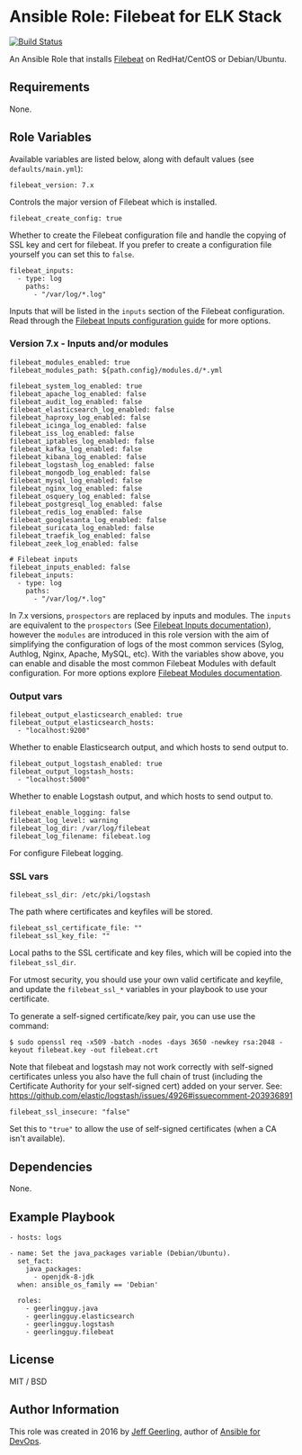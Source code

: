 # Ansible Role: Filebeat for ELK Stack

[![Build Status](https://travis-ci.org/geerlingguy/ansible-role-filebeat.svg?branch=master)](https://travis-ci.org/geerlingguy/ansible-role-filebeat)

An Ansible Role that installs [Filebeat](https://www.elastic.co/products/beats/filebeat) on RedHat/CentOS or Debian/Ubuntu.

## Requirements

None.

## Role Variables

Available variables are listed below, along with default values (see `defaults/main.yml`):

    filebeat_version: 7.x

Controls the major version of Filebeat which is installed.

    filebeat_create_config: true

Whether to create the Filebeat configuration file and handle the copying of SSL key and cert for filebeat. If you prefer to create a configuration file yourself you can set this to `false`.

    filebeat_inputs:
      - type: log
        paths:
          - "/var/log/*.log"

Inputs that will be listed in the `inputs` section of the Filebeat configuration. Read through the [Filebeat Inputs configuration guide](https://www.elastic.co/guide/en/beats/filebeat/current/configuration-filebeat-options.html) for more options.


### Version 7.x - Inputs and/or modules

    filebeat_modules_enabled: true
    filebeat_modules_path: ${path.config}/modules.d/*.yml

    filebeat_system_log_enabled: true
    filebeat_apache_log_enabled: false
    filebeat_audit_log_enabled: false
    filebeat_elasticsearch_log_enabled: false
    filebeat_haproxy_log_enabled: false
    filebeat_icinga_log_enabled: false
    filebeat_iss_log_enabled: false
    filebeat_iptables_log_enabled: false
    filebeat_kafka_log_enabled: false
    filebeat_kibana_log_enabled: false
    filebeat_logstash_log_enabled: false
    filebeat_mongodb_log_enabled: false
    filebeat_mysql_log_enabled: false
    filebeat_nginx_log_enabled: false
    filebeat_osquery_log_enabled: false
    filebeat_postgresql_log_enabled: false
    filebeat_redis_log_enabled: false
    filebeat_googlesanta_log_enabled: false
    filebeat_suricata_log_enabled: false
    filebeat_traefik_log_enabled: false
    filebeat_zeek_log_enabled: false

    # Filebeat inputs
    filebeat_inputs_enabled: false
    filebeat_inputs:
      - type: log
        paths:
          - "/var/log/*.log"


In 7.x versions,  `prospectors` are replaced by inputs and modules. The 
`inputs` are equivalent to the `prospectors` (See [Filebeat Inputs 
documentation](https://www.elastic.co/guide/en/beats/filebeat/master/configuration-filebeat-options.html)), 
however the `modules` are introduced in this role version with the aim 
of simplifying the configuration of logs of the most common services 
(Sylog, Authlog, Nginx, Apache, MySQL, etc). With the variables show 
above, you can enable and disable the most common Filebeat Modules with 
default configuration. For more options explore [Filebeat Modules 
documentation](https://www.elastic.co/guide/en/beats/filebeat/current/filebeat-modules.html).

### Output vars

    filebeat_output_elasticsearch_enabled: true
    filebeat_output_elasticsearch_hosts:
      - "localhost:9200"

Whether to enable Elasticsearch output, and which hosts to send output to.

    filebeat_output_logstash_enabled: true
    filebeat_output_logstash_hosts:
      - "localhost:5000"

Whether to enable Logstash output, and which hosts to send output to.

    filebeat_enable_logging: false
    filebeat_log_level: warning
    filebeat_log_dir: /var/log/filebeat
    filebeat_log_filename: filebeat.log

For configure Filebeat logging.

### SSL vars

    filebeat_ssl_dir: /etc/pki/logstash

The path where certificates and keyfiles will be stored.

    filebeat_ssl_certificate_file: ""
    filebeat_ssl_key_file: ""

Local paths to the SSL certificate and key files, which will be copied into the `filebeat_ssl_dir`.

For utmost security, you should use your own valid certificate and keyfile, and update the `filebeat_ssl_*` variables in your playbook to use your certificate.

To generate a self-signed certificate/key pair, you can use use the command:

    $ sudo openssl req -x509 -batch -nodes -days 3650 -newkey rsa:2048 -keyout filebeat.key -out filebeat.crt

Note that filebeat and logstash may not work correctly with self-signed certificates unless you also have the full chain of trust (including the Certificate Authority for your self-signed cert) added on your server. See: https://github.com/elastic/logstash/issues/4926#issuecomment-203936891

    filebeat_ssl_insecure: "false"

Set this to `"true"` to allow the use of self-signed certificates (when a CA isn't available).

## Dependencies

None.

## Example Playbook

    - hosts: logs
    
    - name: Set the java_packages variable (Debian/Ubuntu).
      set_fact:
        java_packages:
          - openjdk-8-jdk
      when: ansible_os_family == 'Debian'
    
      roles:
        - geerlingguy.java
        - geerlingguy.elasticsearch
        - geerlingguy.logstash
        - geerlingguy.filebeat

## License

MIT / BSD

## Author Information

This role was created in 2016 by [Jeff Geerling](https://www.jeffgeerling.com/), author of [Ansible for DevOps](https://www.ansiblefordevops.com/).
